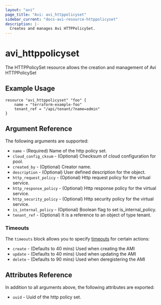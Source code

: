 ```yaml
---
layout: "avi"
page_title: "Avi: avi_httppolicyset"
sidebar_current: "docs-avi-resource-httppolicyset"
description: |-
  Creates and manages Avi HTTPPolicySet.
---
```


# avi_httppolicyset

The HTTPPolicySet resource allows the creation and management of Avi HTTPPolicySet

## Example Usage

```hcl
resource "avi_httppolicyset" "foo" {
    name = "terraform-example-foo"
    tenant_ref = "/api/tenant/?name=admin"
}
```

## Argument Reference

The following arguments are supported:

* `name` - (Required) Name of the http policy set.
* `cloud_config_cksum` - (Optional) Checksum of cloud configuration for pool.
* `created_by` - (Optional) Creator name.
* `description` - (Optional) User defined description for the object.
* `http_request_policy` - (Optional) Http request policy for the virtual service.
* `http_response_policy` - (Optional) Http response policy for the virtual service.
* `http_security_policy` - (Optional) Http security policy for the virtual service.
* `is_internal_policy` - (Optional) Boolean flag to set is_internal_policy.
* `tenant_ref` - (Optional) It is a reference to an object of type tenant.


### Timeouts

The `timeouts` block allows you to specify [timeouts](https://www.terraform.io/docs/configuration/resources.html#timeouts) for certain actions:

* `create` - (Defaults to 40 mins) Used when creating the AMI
* `update` - (Defaults to 40 mins) Used when updating the AMI
* `delete` - (Defaults to 90 mins) Used when deregistering the AMI

## Attributes Reference

In addition to all arguments above, the following attributes are exported:

* `uuid` -  Uuid of the http policy set.

